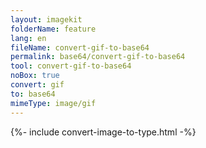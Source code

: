 ```yaml
---
layout: imagekit
folderName: feature
lang: en
fileName: convert-gif-to-base64
permalink: base64/convert-gif-to-base64
tool: convert-gif-to-base64
noBox: true
convert: gif
to: base64
mimeType: image/gif
---
```


{%- include convert-image-to-type.html -%}
